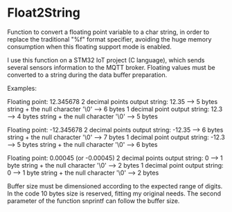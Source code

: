 # Float2String
Function to convert a floating point variable to a char string, in order to replace the traditional "%f" format specifier, avoiding the huge memory consumption when this floating support mode is enabled.

I use this function on a STM32 IoT project (C language), which sends several sensors information to the MQTT broker. Floating values must be converted to a string during the data buffer preparation.

Examples:

Floating point: 12.345678
2 decimal points output string: 12.35 --> 5 bytes string + the null character '\0' --> 6 bytes
1 decimal point output string: 12.3 --> 4 bytes string + the null character '\0' --> 5 bytes

Floating point: -12.345678
2 decimal points output string: -12.35 --> 6 bytes string + the null character '\0' --> 7 bytes
1 decimal point output string: -12.3 --> 5 bytes string + the null character '\0' --> 6 bytes

Floating point: 0.00045 (or -0.00045)
2 decimal points output string: 0 --> 1 byte string + the null character '\0' --> 2 bytes
1 decimal point output string: 0 --> 1 byte string + the null character '\0' --> 2 bytes

Buffer size must be dimensioned according to the expected range of digits. In the code 10 bytes size is reserved, fitting my original needs.
The second parameter of the function snprintf can follow the buffer size.
